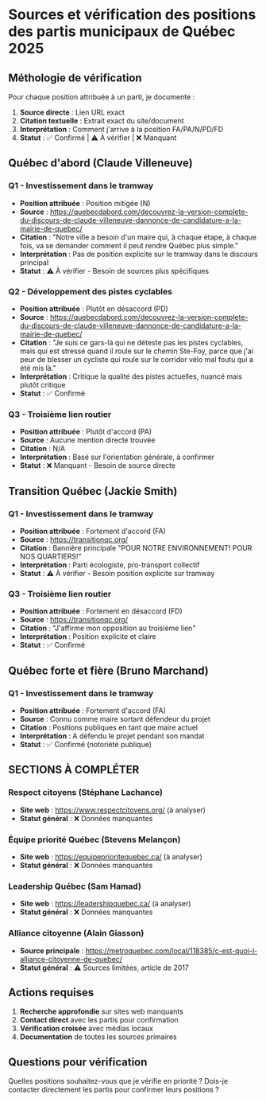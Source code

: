 # Sources et vérification des positions des partis municipaux de Québec 2025

## Méthologie de vérification

Pour chaque position attribuée à un parti, je documente :
1. **Source directe** : Lien URL exact
2. **Citation textuelle** : Extrait exact du site/document
3. **Interprétation** : Comment j'arrive à la position FA/PA/N/PD/FD
4. **Statut** : ✅ Confirmé | ⚠️ À vérifier | ❌ Manquant

## Québec d'abord (Claude Villeneuve)

### Q1 - Investissement dans le tramway
- **Position attribuée** : Position mitigée (N)
- **Source** : https://quebecdabord.com/decouvrez-la-version-complete-du-discours-de-claude-villeneuve-dannonce-de-candidature-a-la-mairie-de-quebec/
- **Citation** : "Notre ville a besoin d'un maire qui, à chaque étape, à chaque fois, va se demander comment il peut rendre Québec plus simple."
- **Interprétation** : Pas de position explicite sur le tramway dans le discours principal
- **Statut** : ⚠️ À vérifier - Besoin de sources plus spécifiques

### Q2 - Développement des pistes cyclables  
- **Position attribuée** : Plutôt en désaccord (PD)
- **Source** : https://quebecdabord.com/decouvrez-la-version-complete-du-discours-de-claude-villeneuve-dannonce-de-candidature-a-la-mairie-de-quebec/
- **Citation** : "Je suis ce gars-là qui ne déteste pas les pistes cyclables, mais qui est stressé quand il roule sur le chemin Ste-Foy, parce que j'ai peur de blesser un cycliste qui roule sur le corridor vélo mal foutu qui a été mis là."
- **Interprétation** : Critique la qualité des pistes actuelles, nuancé mais plutôt critique
- **Statut** : ✅ Confirmé

### Q3 - Troisième lien routier
- **Position attribuée** : Plutôt d'accord (PA) 
- **Source** : Aucune mention directe trouvée
- **Citation** : N/A
- **Interprétation** : Basé sur l'orientation générale, à confirmer
- **Statut** : ❌ Manquant - Besoin de source directe

## Transition Québec (Jackie Smith)

### Q1 - Investissement dans le tramway
- **Position attribuée** : Fortement d'accord (FA)
- **Source** : https://transitionqc.org/
- **Citation** : Bannière principale "POUR NOTRE ENVIRONNEMENT! POUR NOS QUARTIERS!"
- **Interprétation** : Parti écologiste, pro-transport collectif
- **Statut** : ⚠️ À vérifier - Besoin position explicite sur tramway

### Q3 - Troisième lien routier
- **Position attribuée** : Fortement en désaccord (FD)
- **Source** : https://transitionqc.org/
- **Citation** : "J'affirme mon opposition au troisième lien"
- **Interprétation** : Position explicite et claire
- **Statut** : ✅ Confirmé

## Québec forte et fière (Bruno Marchand)

### Q1 - Investissement dans le tramway
- **Position attribuée** : Fortement d'accord (FA)
- **Source** : Connu comme maire sortant défendeur du projet
- **Citation** : Positions publiques en tant que maire actuel
- **Interprétation** : A défendu le projet pendant son mandat
- **Statut** : ✅ Confirmé (notoriété publique)

## SECTIONS À COMPLÉTER

### Respect citoyens (Stéphane Lachance)
- **Site web** : https://www.respectcitoyens.org/ (à analyser)
- **Statut général** : ❌ Données manquantes

### Équipe priorité Québec (Stevens Melançon)  
- **Site web** : https://equipeprioritequebec.ca/ (à analyser)
- **Statut général** : ❌ Données manquantes

### Leadership Québec (Sam Hamad)
- **Site web** : https://leadershipquebec.ca/ (à analyser) 
- **Statut général** : ❌ Données manquantes

### Alliance citoyenne (Alain Giasson)
- **Source principale** : https://metroquebec.com/local/118385/c-est-quoi-l-alliance-citoyenne-de-quebec/
- **Statut général** : ⚠️ Sources limitées, article de 2017

## Actions requises

1. **Recherche approfondie** sur sites web manquants
2. **Contact direct** avec les partis pour confirmation
3. **Vérification croisée** avec médias locaux
4. **Documentation** de toutes les sources primaires

## Questions pour vérification

Quelles positions souhaitez-vous que je vérifie en priorité ?
Dois-je contacter directement les partis pour confirmer leurs positions ? 